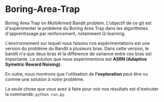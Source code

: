 # Boring-Area-Trap



Boring Area Trap on MultiArmed Bandit problem.
L'objectif de ce git est d'expérimenter le problème du Boring Area Trap dans les algorithmes d'apprentissage par renforcement, notamment Q-learning. 

L'environnement sur lequel nous faisons nos expérimentations est une version du problème du Bandit à plusieurs bras.
Dans cette version, le bandit n'a que deux bras et la différence de variance entre ces bras est importante. La solution que nous expérimentons est **ASRN (Adaptive Symetric Reward Noising)**.

En outre, nous montrons que l'utilisation de **l'exploration** peut être vu comme une solution à notre problème.

La seule chose que vous avez à faire pour voir nos résultats est d'exécuter la commande: 
 ``` python run.py ```.
